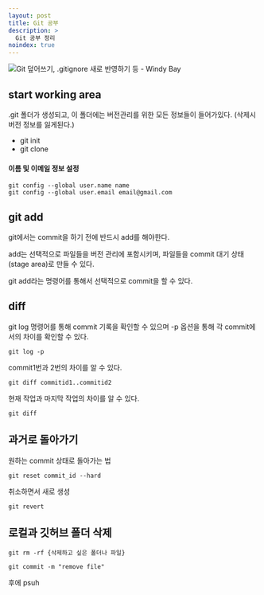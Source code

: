 ```yaml
---
layout: post
title: Git 공부
description: >
  Git 공부 정리
noindex: true
---
```


![Git 덮어쓰기, .gitignore 새로 반영하기 등 - Windy Bay](https://windybay.net/media/uploads/2020/06/24/git.png)

## start working area

.git 폴더가 생성되고, 이 폴더에는 버전관리를 위한 모든 정보들이 들어가있다. (삭제시 버전 정보를 잃게된다.)

- git init
- git clone

#### 이름 및 이메일 정보 설정

```shell
git config --global user.name name
git config --global user.email email@gmail.com
```





## git add

git에서는 commit을 하기 전에 반드시 add를 해야한다. 

add는 선택적으로 파일들을 버전 관리에 포함시키며, 파일들을 commit 대기 상태(stage area)로 만들 수 있다.

git add라는 명령어를 통해서 선택적으로 commit을 할 수 있다.

 

## diff

git log 명령어를 통해 commit 기록을 확인할 수 있으며 -p 옵션을 통해 각 commit에서의 차이를 확인할 수 있다.

```shell
git log -p
```

commit1번과 2번의 차이를 알 수 있다.

```shell
git diff commitid1..commitid2
```

현재 작업과 마지막 작업의 차이를 알 수 있다.

```shell
git diff
```



## 과거로 돌아가기 

원하는 commit 상태로 돌아가는 법

```shell
git reset commit_id --hard
```

취소하면서 새로 생성

```shell
git revert
```



## 로컬과 깃허브 폴더 삭제

```shell
git rm -rf {삭제하고 싶은 폴더나 파일}
```

```shell
git commit -m "remove file" 
```

후에 psuh